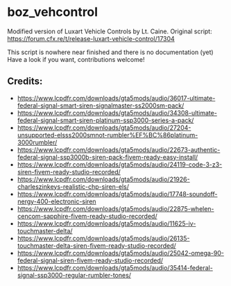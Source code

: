 # boz_vehcontrol
Modified version of Luxart Vehicle Controls by Lt. Caine.
Original script: https://forum.cfx.re/t/release-luxart-vehicle-control/17304

This script is nowhere near finished and there is no documentation (yet)
Have a look if you want, contributions welcome!

## Credits: 

- https://www.lcpdfr.com/downloads/gta5mods/audio/36017-ultimate-federal-signal-smart-siren-signalmaster-ss2000sm-pack/
- https://www.lcpdfr.com/downloads/gta5mods/audio/34308-ultimate-federal-signal-smart-siren-platinum-ssp3000-series-a-pack/
- https://www.lcpdfr.com/downloads/gta5mods/audio/27204-unsupported-elsss2000smnot-rumbler%EF%BC%86platinum-3000rumbler/
- https://www.lcpdfr.com/downloads/gta5mods/audio/22673-authentic-federal-signal-ssp3000b-siren-pack-fivem-ready-easy-install/
- https://www.lcpdfr.com/downloads/gta5mods/audio/24119-code-3-z3-siren-fivem-ready-studio-recorded/
- https://www.lcpdfr.com/downloads/gta5mods/audio/21926-charleszinkeys-realistic-chp-siren-els/
- https://www.lcpdfr.com/downloads/gta5mods/audio/17748-soundoff-nergy-400-electronic-siren
- https://www.lcpdfr.com/downloads/gta5mods/audio/22875-whelen-cencom-sapphire-fivem-ready-studio-recorded/
- https://www.lcpdfr.com/downloads/gta5mods/audio/11625-iv-touchmaster-delta/
- https://www.lcpdfr.com/downloads/gta5mods/audio/26135-touchmaster-delta-siren-fivem-ready-studio-recorded/
- https://www.lcpdfr.com/downloads/gta5mods/audio/25042-omega-90-federal-signal-siren-fivem-ready-studio-recorded/
- https://www.lcpdfr.com/downloads/gta5mods/audio/35414-federal-signal-ssp3000-regular-rumbler-tones/